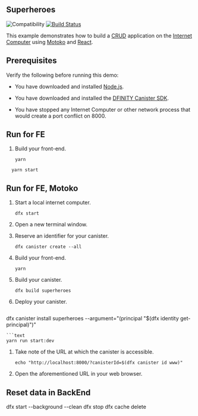## Superheroes

![Compatibility](https://img.shields.io/badge/compatibility-0.6.25-blue)
[![Build Status](https://github.com/dfinity/examples/workflows/motoko-superheroes-example/badge.svg)](https://github.com/dfinity/examples/actions?query=workflow%3Amotoko-superheroes-example)

This example demonstrates how to build a
[CRUD](https://en.wikipedia.org/wiki/Create,_read,_update_and_delete)
application on the [Internet Computer](https://dfinity.org) using
[Motoko](https://sdk.dfinity.org/docs/language-guide/motoko.html) and
[React](https://reactjs.org).

## Prerequisites

Verify the following before running this demo:

- You have downloaded and installed [Node.js](https://nodejs.org).

- You have downloaded and installed the [DFINITY Canister
  SDK](https://sdk.dfinity.org).

- You have stopped any Internet Computer or other network process that would
  create a port conflict on 8000.

## Run for FE

1. Build your front-end.

   ```text
   yarn
   ```

```text
  yarn start
```

## Run for FE, Motoko

1. Start a local internet computer.

   ```text
   dfx start
   ```

1. Open a new terminal window.

1. Reserve an identifier for your canister.

   ```text
   dfx canister create --all
   ```

1. Build your front-end.

   ```text
   yarn
   ```

1. Build your canister.

   ```text
   dfx build superheroes
   ```

1. Deploy your canister.

   ```text

   ```

dfx canister install superheroes --argument="(principal \"$(dfx identity get-principal)\")"

````
```text
yarn run start:dev
````

1. Take note of the URL at which the canister is accessible.

   ```text
   echo "http://localhost:8000/?canisterId=$(dfx canister id www)"
   ```

1. Open the aforementioned URL in your web browser.

## Reset data in BackEnd

dfx start --background --clean
dfx stop
dfx cache delete
